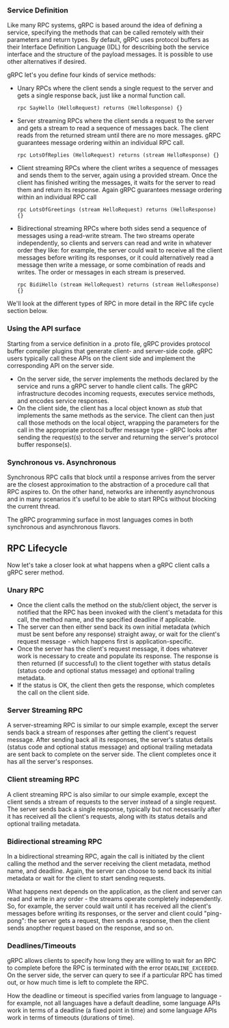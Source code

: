 ### Service Definition
Like many RPC systems, gRPC is based around the idea of defining a service, specifying the methods that can be called remotely with their parameters and return types. By default, gRPC uses protocol buffers as their Interface Definition Language (IDL) for describing both the service interface and the structure of the payload messages. It is possible to use other alternatives if desired. 

gRPC let's you define four kinds of service methods:
- Unary RPCs where the client sends a single request to the server and gets a single response back, just like a normal function call.
  ```
  rpc SayHello (HelloRequest) returns (HelloResponse) {}
  ```
- Server streaming RPCs where the client sends a request to the server and gets a stream to read a sequence of messages back. The client reads from the returned stream until there are no more messages. gRPC guarantees message ordering within an individual RPC call. 
  ```
  rpc LotsOfReplies (HelloRequest) returns (stream HelloResponse) {}
  ```
- Client streaming RPCs where the client writes a sequence of messages and sends them to the server, again using a provided stream. Once the client has finished writing the messages, it waits for the server to read them and return its response. Again gRPC guarantees message ordering within an individual RPC call
  ```
  rpc LotsOfGreetings (stream HelloRequest) returns (HelloResponse) {}
  ```
- Bidirectional streaming RPCs where both sides send a sequence of messages using a read-write stream. The two streams operate independently, so clients and servers can read and write in whatever order they like: for example, the server could wait to receive all the client messages before writing its responses, or it could alternatively read a message then write a message, or some combination of reads and writes. The order or messages in each stream is preserved.
  ```
  rpc BidiHello (stream HelloRequest) returns (stream HelloResponse) {}
  ```
We'll look at the different types of RPC in more detail in the RPC life cycle section below. 

### Using the API surface
Starting from a service definition in a .proto file, gRPC provides protocol buffer compiler plugins that generate client- and server-side code. gRPC users typically call these APIs on the client side and implement the corresponding API on the server side. 
- On the server side, the server implements the methods declared by the service and runs a gRPC server to handle client calls. The gRPC infrastructure decodes incoming requests, executes service methods, and encodes service responses. 
- On the client side, the client has a local object known as *stub* that implements the same methods as the service. The client can then just call those methods on the local object, wrapping the parameters for the call in the appropriate protocol buffer message type - gRPC looks after sending the request(s) to the server and returning the server's protocol buffer response(s). 

### Synchronous vs. Asynchronous
Synchronous RPC calls that block until a response arrives from the server are the closest approximation to the abstraction of a procedure call that RPC aspires to. On the other hand, networks are inherently asynchronous and in many scenarios it's useful to be able to start RPCs without blocking the current thread. 

The gRPC programming surface in most languages comes in both synchronous and asynchronous flavors. 

## RPC Lifecycle
Now let's take a closer look at what happens when a gRPC client calls a gRPC serer method. 

### Unary RPC
- Once the client calls the method on the stub/client object, the server is notified that the RPC has been invoked with the client's metadata for this call, the method name, and the specified deadline if applicable. 
- The server can then either send back its own initial metadata (which must be sent before any response) straight away, or wait for the client's request message - which happens first is application-specific. 
- Once the server has the client's request message, it does whatever work is necessary to create and populate its response. The response is then returned (if successful) to the client together with status details (status code and optional status message) and optional trailing metadata. 
- If the status is OK, the client then gets the response, which completes the call on the client side. 

### Server Streaming RPC
A server-streaming RPC is similar to our simple example, except the server sends back a stream of responses after getting the client's request message. After sending back all its responses, the server's status details (status code and optional status message) and optional trailing metadata are sent back to complete on the server side. The client completes once it has all the server's responses. 

### Client streaming RPC
A client streaming RPC is also similar to our simple example, except the client sends a stream of requests to the server instead of a single request. The server sends back a single response, typically but not necessarily after it has received all the client's requests, along with its status details and optional trailing metadata. 

### Bidirectional streaming RPC
In a bidirectional streaming RPC, again the call is initiated by the client calling the method and the server receiving the client metadata, method name, and deadline. Again, the server can choose to send back its initial metadata or wait for the client to start sending requests. 

What happens next depends on the application, as the client and server can read and write in any order - the streams operate completely independently. So, for example, the server could wait until it has received all the client's messages before writing its responses, or the server and client could "ping-pong": the server gets a request, then sends a response, then the client sends anopther request based on the response, and so on. 

### Deadlines/Timeouts
gRPC allows clients to specify how long they are willing to wait for an RPC to complete before the RPC is terminated with the error `DEADLINE_EXCEEDED`. On the server side, the server can query to see if a particular RPC has timed out, or how much time is left to complete the RPC. 

How the deadline or timeout is specified varies from language to language - for example, not all languages have a default deadline, some language APIs work in terms of a deadline (a fixed point in time) and some language APIs work in terms of timeouts (durations of time). 


